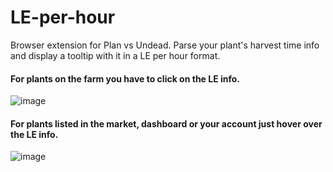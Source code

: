 # LE-per-hour
Browser extension for Plan vs Undead. 
Parse your plant's harvest time info and display a tooltip with it in a LE per hour format.

#### For plants on the farm you have to click on the LE info. 

![image](https://user-images.githubusercontent.com/22090032/137555749-5a851d68-aca9-4e43-b6ff-8971a293f353.png)


#### For plants listed in the market, dashboard or your account just hover over the LE info.

![image](https://user-images.githubusercontent.com/22090032/137555615-ff3dbce0-0368-44af-9cee-0ae1f239ff59.png)




